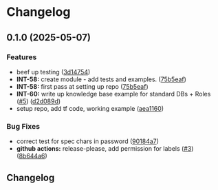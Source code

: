 # Changelog

## 0.1.0 (2025-05-07)


### Features

* beef up testing ([3d14754](https://github.com/masterpointio/terraform-postgres-automation/commit/3d147540644b99a3fcd895f1b3fd9676b0db6a06))
* **INT-58:** create module - add tests and examples. ([75b5eaf](https://github.com/masterpointio/terraform-postgres-automation/commit/75b5eaff49667e302fab3a856451690282603600))
* **INT-58:** first pass at setting up repo ([75b5eaf](https://github.com/masterpointio/terraform-postgres-automation/commit/75b5eaff49667e302fab3a856451690282603600))
* **INT-60:** write up knowledge base example for standard DBs + Roles ([#5](https://github.com/masterpointio/terraform-postgres-automation/issues/5)) ([d2d089d](https://github.com/masterpointio/terraform-postgres-automation/commit/d2d089d55599b6ae3a319d64ef05c58f1a18bcfb))
* setup repo, add tf code, working example ([aea1160](https://github.com/masterpointio/terraform-postgres-automation/commit/aea1160c62e2489bc6ad2c2fbb925e665f16755d))


### Bug Fixes

* correct test for spec chars in password ([90184a7](https://github.com/masterpointio/terraform-postgres-automation/commit/90184a7e657baf1519ef5ab8c47384c191ec2d6b))
* **github actions:** release-please, add permission for labels ([#3](https://github.com/masterpointio/terraform-postgres-automation/issues/3)) ([8b644a6](https://github.com/masterpointio/terraform-postgres-automation/commit/8b644a61c7cad6d07ff97657a5bd38e7a160554a))

## Changelog
